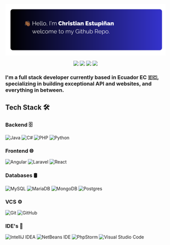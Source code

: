 ![Header](./1.png)
<div align="center">
  <img src="https://img.shields.io/badge/Instagram-%23E4405F.svg?style=for-the-badge&logo=Instagram&logoColor=white">
  <img src="https://img.shields.io/badge/linkedin-%230077B5.svg?style=for-the-badge&logo=linkedin&logoColor=white">
  <img src="https://img.shields.io/badge/X-%23000000.svg?style=for-the-badge&logo=X&logoColor=white">
  <img src="https://img.shields.io/badge/Discord-%235865F2.svg?style=for-the-badge&logo=discord&logoColor=white">
</div>

### I'm a full stack developer currently based in Ecuador EC 🇪🇨, specializing in building exceptional API and websites, and everything in between.


## Tech Stack 🛠

###   Backend 🗄 

![Java](https://img.shields.io/badge/java-%23ED8B00.svg?style=for-the-badge&logo=openjdk&logoColor=white)
![C#](https://img.shields.io/badge/c%23-%23239120.svg?style=for-the-badge&logo=csharp&logoColor=white)
![PHP](https://img.shields.io/badge/php-%23777BB4.svg?style=for-the-badge&logo=php&logoColor=white)
![Python](https://img.shields.io/badge/python-3670A0?style=for-the-badge&logo=python&logoColor=ffdd54)

###   Frontend 🌐  

![Angular](https://img.shields.io/badge/angular-%23DD0031.svg?style=for-the-badge&logo=angular&logoColor=white)
![Laravel](https://img.shields.io/badge/laravel-%23FF2D20.svg?style=for-the-badge&logo=laravel&logoColor=white)
![React](https://img.shields.io/badge/react-%2320232a.svg?style=for-the-badge&logo=react&logoColor=%2361DAFB)

###   Databases 🛢  

![MySQL](https://img.shields.io/badge/mysql-4479A1.svg?style=for-the-badge&logo=mysql&logoColor=white)
![MariaDB](https://img.shields.io/badge/MariaDB-003545?style=for-the-badge&logo=mariadb&logoColor=white)
![MongoDB](https://img.shields.io/badge/MongoDB-%234ea94b.svg?style=for-the-badge&logo=mongodb&logoColor=white)
![Postgres](https://img.shields.io/badge/postgres-%23316192.svg?style=for-the-badge&logo=postgresql&logoColor=white)

###   VCS ⚙️   

![Git](https://img.shields.io/badge/git-%23F05033.svg?style=for-the-badge&logo=git&logoColor=white)
![GitHub](https://img.shields.io/badge/github-%23121011.svg?style=for-the-badge&logo=github&logoColor=white)

###   IDE's 🔧 

![IntelliJ IDEA](https://img.shields.io/badge/IntelliJIDEA-000000.svg?style=for-the-badge&logo=intellij-idea&logoColor=white)
![NetBeans IDE](https://img.shields.io/badge/NetBeansIDE-1B6AC6.svg?style=for-the-badge&logo=apache-netbeans-ide&logoColor=white)
![PhpStorm](https://img.shields.io/badge/phpstorm-143?style=for-the-badge&logo=phpstorm&logoColor=black&color=black&labelColor=darkorchid)
![Visual Studio Code](https://img.shields.io/badge/Visual%20Studio%20Code-0078d7.svg?style=for-the-badge&logo=visual-studio-code&logoColor=white)

